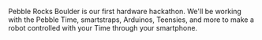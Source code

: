 Pebble Rocks Boulder is our first hardware hackathon. We'll be working with the Pebble Time, smartstraps, Arduinos, Teensies, and more to make a robot controlled with your Time through your smartphone.
